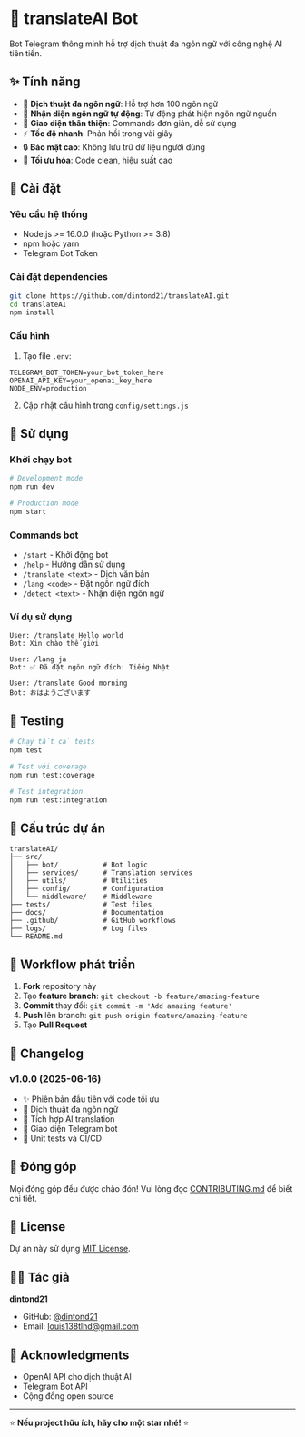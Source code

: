 # 🤖 translateAI Bot

Bot Telegram thông minh hỗ trợ dịch thuật đa ngôn ngữ với công nghệ AI tiên tiến.

## ✨ Tính năng

- 🔄 **Dịch thuật đa ngôn ngữ**: Hỗ trợ hơn 100 ngôn ngữ
- 🎯 **Nhận diện ngôn ngữ tự động**: Tự động phát hiện ngôn ngữ nguồn
- 📱 **Giao diện thân thiện**: Commands đơn giản, dễ sử dụng
- ⚡ **Tốc độ nhanh**: Phản hồi trong vài giây
- 🔒 **Bảo mật cao**: Không lưu trữ dữ liệu người dùng
- 🎨 **Tối ưu hóa**: Code clean, hiệu suất cao

## 🚀 Cài đặt

### Yêu cầu hệ thống
- Node.js >= 16.0.0 (hoặc Python >= 3.8)
- npm hoặc yarn
- Telegram Bot Token

### Cài đặt dependencies
```bash
git clone https://github.com/dintond21/translateAI.git
cd translateAI
npm install
```

### Cấu hình
1. Tạo file `.env`:
```env
TELEGRAM_BOT_TOKEN=your_bot_token_here
OPENAI_API_KEY=your_openai_key_here
NODE_ENV=production
```

2. Cập nhật cấu hình trong `config/settings.js`

## 🔧 Sử dụng

### Khởi chạy bot
```bash
# Development mode
npm run dev

# Production mode
npm start
```

### Commands bot
- `/start` - Khởi động bot
- `/help` - Hướng dẫn sử dụng
- `/translate <text>` - Dịch văn bản
- `/lang <code>` - Đặt ngôn ngữ đích
- `/detect <text>` - Nhận diện ngôn ngữ

### Ví dụ sử dụng
```
User: /translate Hello world
Bot: Xin chào thế giới

User: /lang ja
Bot: ✅ Đã đặt ngôn ngữ đích: Tiếng Nhật

User: /translate Good morning
Bot: おはようございます
```

## 🧪 Testing

```bash
# Chạy tất cả tests
npm test

# Test với coverage
npm run test:coverage

# Test integration
npm run test:integration
```

## 📁 Cấu trúc dự án

```
translateAI/
├── src/
│   ├── bot/           # Bot logic
│   ├── services/      # Translation services
│   ├── utils/         # Utilities
│   ├── config/        # Configuration
│   └── middleware/    # Middleware
├── tests/             # Test files
├── docs/              # Documentation
├── .github/           # GitHub workflows
├── logs/              # Log files
└── README.md
```

## 🔄 Workflow phát triển

1. **Fork** repository này
2. Tạo **feature branch**: `git checkout -b feature/amazing-feature`
3. **Commit** thay đổi: `git commit -m 'Add amazing feature'`
4. **Push** lên branch: `git push origin feature/amazing-feature`
5. Tạo **Pull Request**

## 📝 Changelog

### v1.0.0 (2025-06-16)
- ✨ Phiên bản đầu tiên với code tối ưu
- 🔄 Dịch thuật đa ngôn ngữ
- 🤖 Tích hợp AI translation
- 📱 Giao diện Telegram bot
- 🧪 Unit tests và CI/CD

## 🤝 Đóng góp

Mọi đóng góp đều được chào đón! Vui lòng đọc [CONTRIBUTING.md](CONTRIBUTING.md) để biết chi tiết.

## 📄 License

Dự án này sử dụng [MIT License](LICENSE).

## 👨‍💻 Tác giả

**dintond21**
- GitHub: [@dintond21](https://github.com/dintond21)
- Email: louis138tlhd@gmail.com

## 🙏 Acknowledgments

- OpenAI API cho dịch thuật AI
- Telegram Bot API
- Cộng đồng open source

---
⭐ **Nếu project hữu ích, hãy cho một star nhé!** ⭐

